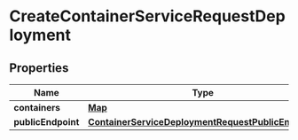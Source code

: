 

# CreateContainerServiceRequestDeployment


## Properties

| Name | Type | Description | Notes |
|------------ | ------------- | ------------- | -------------|
|**containers** | [**Map**](Map.md) |  |  [optional] |
|**publicEndpoint** | [**ContainerServiceDeploymentRequestPublicEndpoint**](ContainerServiceDeploymentRequestPublicEndpoint.md) |  |  [optional] |



